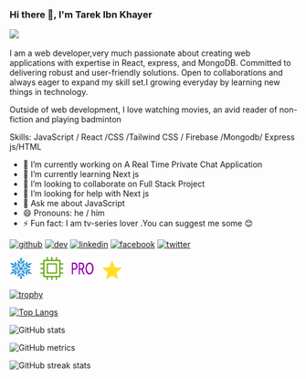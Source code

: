 ### Hi there 👋, I'm Tarek Ibn Khayer
![](https://scontent.fdac31-1.fna.fbcdn.net/v/t39.30808-6/345904600_1183338479005714_1637520280668415894_n.jpg?stp=cp6_dst-jpg&_nc_cat=101&ccb=1-7&_nc_sid=5f2048&_nc_eui2=AeESyY-DianKJVXVUCxZV-pSFm2sJu5mD8oWbawm7mYPynNn3uskAsJPHdWU4fDGBTDOcL9hKjiT8jy_OKSXv08v&_nc_ohc=gMbbxNvWSm4AX8WlYlv&_nc_ht=scontent.fdac31-1.fna&oh=00_AfCzMgFc5MtQl-iKAZLS4QjHRPU3wUrs2MWR49oUpfLz0Q&oe=6545AAFF)

I am a web developer,very much passionate about creating web applications with expertise in React, express, and MongoDB. Committed to delivering robust and user-friendly solutions. Open to collaborations and always eager to expand my skill set.I growing everyday by learning new things in technology.

Outside of web development, I love watching movies, an avid reader of non-fiction and playing badminton

Skills: JavaScript / React /CSS /Tailwind CSS / Firebase /Mongodb/ Express js/HTML

- 🔭 I’m currently working on A Real Time Private Chat Application  
- 🌱 I’m currently learning Next js 
- 👯 I’m looking to collaborate on Full Stack Project  
- 🤔 I’m looking for help with Next js 
- 💬 Ask me about JavaScript  
- 😄 Pronouns: he / him 
- ⚡ Fun fact: I am tv-series lover .You can suggest me some 😊 


[<img src='https://cdn.jsdelivr.net/npm/simple-icons@3.0.1/icons/github.svg' alt='github' height='40'>](https://github.com/tarekibnkhayer)  [<img src='https://cdn.jsdelivr.net/npm/simple-icons@3.0.1/icons/dev-dot-to.svg' alt='dev' height='40'>](https://dev.to/tarekibnkhayer)  [<img src='https://cdn.jsdelivr.net/npm/simple-icons@3.0.1/icons/linkedin.svg' alt='linkedin' height='40'>](https://www.linkedin.com/in/www.linkedin.com/in/tarek-ibn-khayer-b7b675242/)  [<img src='https://cdn.jsdelivr.net/npm/simple-icons@3.0.1/icons/facebook.svg' alt='facebook' height='40'>](https://www.facebook.com/tarekibnkhayer)  [<img src='https://cdn.jsdelivr.net/npm/simple-icons@3.0.1/icons/twitter.svg' alt='twitter' height='40'>](https://twitter.com/tarekibnkhayer)  

<a href='https://archiveprogram.github.com/'><img src='https://raw.githubusercontent.com/acervenky/animated-github-badges/master/assets/acbadge.gif' width='40' height='40'></a> <a href='https://docs.github.com/en/developers'><img src='https://raw.githubusercontent.com/acervenky/animated-github-badges/master/assets/devbadge.gif' width='40' height='40'></a> <a href='https://github.com/pricing'><img src='https://raw.githubusercontent.com/acervenky/animated-github-badges/master/assets/pro.gif' width='40' height='40'></a> <a href='https://stars.github.com/'><img src='https://raw.githubusercontent.com/acervenky/animated-github-badges/master/assets/starbadge.gif' width='35' height='35'></a> 

[![trophy](https://github-profile-trophy.vercel.app/?username=tarekibnkhayer)](https://github.com/ryo-ma/github-profile-trophy)

[![Top Langs](https://github-readme-stats.vercel.app/api/top-langs/?username=tarekibnkhayer)](https://github.com/anuraghazra/github-readme-stats)

![GitHub stats](https://github-readme-stats.vercel.app/api?username=tarekibnkhayer&show_icons=true&count_private=true)  

![GitHub metrics](https://metrics.lecoq.io/tarekibnkhayer)  

![GitHub streak stats](https://streak-stats.demolab.com/?user=tarekibnkhayer)  



